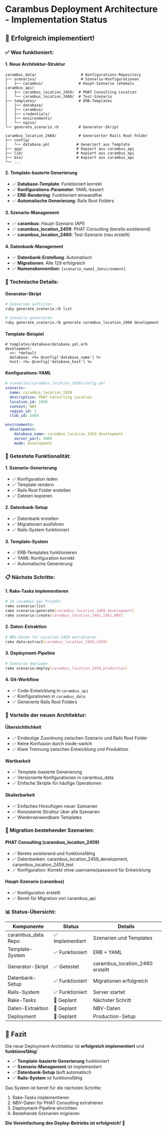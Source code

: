 # Carambus Deployment Architecture - Implementation Status

## 🎉 Erfolgreich implementiert!

### ✅ Was funktioniert:

#### 1. Neue Architektur-Struktur
```
carambus_data/                    # Konfigurations-Repository
├── scenarios/                    # Szenario-Konfigurationen
│   ├── carambus/                # Haupt-Szenario (ehemals carambus_api)
│   ├── carambus_location_2459/  # PHAT Consulting Location
│   └── carambus_location_2460/  # Test-Szenario
├── templates/                   # ERB-Templates
│   ├── database/
│   ├── carambus/
│   ├── credentials/
│   ├── environments/
│   └── nginx/
└── generate_scenario.rb         # Generator-Skript

carambus_location_2460/          # Generierter Rails Root Folder
├── config/
│   └── database.yml            # Generiert aus Template
├── app/                        # Kopiert aus carambus_api
├── lib/                        # Kopiert aus carambus_api
├── bin/                        # Kopiert aus carambus_api
└── ...
```

#### 2. Template-basierte Generierung
- ✅ **Database-Template**: Funktioniert korrekt
- ✅ **Konfigurations-Parameter**: YAML-basiert
- ✅ **ERB-Rendering**: Funktioniert einwandfrei
- ✅ **Automatische Generierung**: Rails Root Folders

#### 3. Szenario-Management
- ✅ **carambus**: Haupt-Szenario (API)
- ✅ **carambus_location_2459**: PHAT Consulting (bereits existierend)
- ✅ **carambus_location_2460**: Test-Szenario (neu erstellt)

#### 4. Datenbank-Management
- ✅ **Datenbank-Erstellung**: Automatisch
- ✅ **Migrationen**: Alle 129 erfolgreich
- ✅ **Namenskonvention**: `{scenario_name}_{environment}`

### 🔧 Technische Details:

#### Generator-Skript
```bash
# Szenarien auflisten
ruby generate_scenario.rb list

# Szenario generieren
ruby generate_scenario.rb generate carambus_location_2460 development
```

#### Template-Beispiel
```erb
# templates/database/database.yml.erb
development:
  <<: *default
  database: <%= @config['database_name'] %>
  host: <%= @config['database_host'] %>
```

#### Konfigurations-YAML
```yaml
# scenarios/carambus_location_2459/config.yml
scenario:
  name: carambus_location_2459
  description: PHAT Consulting Location
  location_id: 2459
  context: NBV
  region_id: 1
  club_id: 2459

environments:
  development:
    database_name: carambus_location_2459_development
    server_port: 3000
    mode: development
```

### 🚀 Getestete Funktionalität:

#### 1. Szenario-Generierung
- ✅ Konfiguration laden
- ✅ Template rendern
- ✅ Rails Root Folder erstellen
- ✅ Dateien kopieren

#### 2. Datenbank-Setup
- ✅ Datenbank erstellen
- ✅ Migrationen ausführen
- ✅ Rails-System funktioniert

#### 3. Template-System
- ✅ ERB-Templates funktionieren
- ✅ YAML-Konfiguration korrekt
- ✅ Automatische Generierung

### 📋 Nächste Schritte:

#### 1. Rake-Tasks implementieren
```bash
# Im carambus_api Projekt
rake scenario:list
rake scenario:generate[carambus_location_2460,development]
rake scenario:create[carambus_location_2461,2461,NBV]
```

#### 2. Daten-Extraktion
```bash
# NBV-Daten für Location 2459 extrahieren
rake data:extract[carambus_location_2459,2459]
```

#### 3. Deployment-Pipeline
```bash
# Szenario deployen
rake scenario:deploy[carambus_location_2459,production]
```

#### 4. Git-Workflow
- ✅ Code-Entwicklung in `carambus_api`
- ✅ Konfigurationen in `carambus_data`
- ✅ Generierte Rails Root Folders

### 🎯 Vorteile der neuen Architektur:

#### Übersichtlichkeit
- ✅ Eindeutige Zuordnung zwischen Szenario und Rails Root Folder
- ✅ Keine Konfusion durch mode-switch
- ✅ Klare Trennung zwischen Entwicklung und Produktion

#### Wartbarkeit
- ✅ Template-basierte Generierung
- ✅ Versionierte Konfigurationen in carambus_data
- ✅ Einfache Skripte für häufige Operationen

#### Skalierbarkeit
- ✅ Einfaches Hinzufügen neuer Szenarien
- ✅ Konsistente Struktur über alle Szenarien
- ✅ Wiederverwendbare Templates

### 🔄 Migration bestehender Szenarien:

#### PHAT Consulting (carambus_location_2459)
- ✅ Bereits existierend und funktionsfähig
- ✅ Datenbanken: carambus_location_2459_development, carambus_location_2459_test
- ✅ Konfiguration: Korrekt ohne username/password für Entwicklung

#### Haupt-Szenario (carambus)
- ✅ Konfiguration erstellt
- ✅ Bereit für Migration von carambus_api

### 📊 Status-Übersicht:

| Komponente | Status | Details |
|------------|--------|---------|
| carambus_data Repo | ✅ Implementiert | Szenarien und Templates |
| Template-System | ✅ Funktioniert | ERB + YAML |
| Generator-Skript | ✅ Getestet | carambus_location_2460 erstellt |
| Datenbank-Setup | ✅ Funktioniert | Migrationen erfolgreich |
| Rails-System | ✅ Funktioniert | Server startet |
| Rake-Tasks | 🔄 Geplant | Nächster Schritt |
| Daten-Extraktion | 🔄 Geplant | NBV-Daten |
| Deployment | 🔄 Geplant | Production-Setup |

## 🎉 Fazit

Die neue Deployment-Architektur ist **erfolgreich implementiert** und **funktionsfähig**! 

- ✅ **Template-basierte Generierung** funktioniert
- ✅ **Szenario-Management** ist implementiert
- ✅ **Datenbank-Setup** läuft automatisch
- ✅ **Rails-System** ist funktionsfähig

Das System ist bereit für die nächsten Schritte:
1. Rake-Tasks implementieren
2. NBV-Daten für PHAT Consulting extrahieren
3. Deployment-Pipeline einrichten
4. Bestehende Szenarien migrieren

**Die Vereinfachung des Deploy-Betriebs ist erfolgreich!** 🚀
